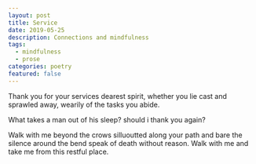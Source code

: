 ```yaml
---
layout: post
title: Service
date: 2019-05-25
description: Connections and mindfulness
tags:
  - mindfulness
  - prose
categories: poetry
featured: false
---
```


Thank you for your services
dearest spirit, whether
you lie cast and sprawled
away, wearily of the tasks you
abide.

What takes a man out of his sleep?
should i thank you again?

Walk with me beyond the crows
silluoutted along your path
and bare the silence around the bend
speak of death without reason.
Walk with me and take me
from this restful place.

